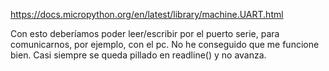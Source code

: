 https://docs.micropython.org/en/latest/library/machine.UART.html

Con esto deberíamos poder leer/escribir por el puerto serie, para comunicarnos, por ejemplo, con el pc.
No he conseguido que me funcione bien.
Casi siempre se queda pillado en readline() y no avanza.
